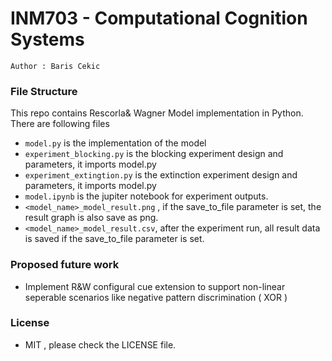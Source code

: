 # INM703 - Computational Cognition Systems

`Author : Baris Cekic`

### File Structure
This repo contains Rescorla& Wagner Model implementation in Python.
There are following files 
 - `model.py` is the implementation of the model
 - `experiment_blocking.py` is the blocking experiment design and parameters, it imports model.py
 - `experiment_extingtion.py` is the extinction experiment design and parameters, it imports model.py
 - `model.ipynb` is the jupiter notebook for experiment outputs. 
 - `<model_name>_model_result.png` , if the save_to_file parameter is set, the result graph is also save as png. 
 - `<model_name>_model_result.csv`, after the experiment run, all result data is saved if the save_to_file parameter is set. 
 
### Proposed future work
 - Implement R&W configural cue extension to support non-linear seperable scenarios like negative pattern discrimination ( XOR )

### License
 - MIT , please check the LICENSE file. 


